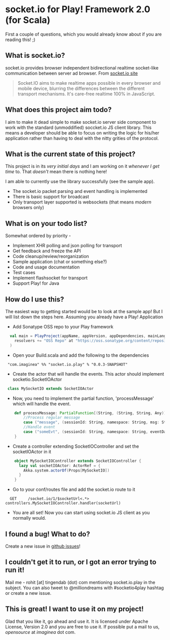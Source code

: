 # socket.io for Play! Framework 2.0 (for Scala)

First a couple of questions, which you would already know about if you are reading this! ;)

## What is socket.io?

socket.io provides browser independent bidirectional realtime socket-like communication between server ad browser.
From [socket.io site](http://socket.io/)
>
> Socket.IO aims to make realtime apps possible in every browser and mobile device, blurring the differences between the different transport mechanisms. It's care-free realtime 100% in JavaScript.
>

## What does this project aim todo?

I aim to make it dead simple to make socket.io server side component to work with the standard (unmoddified) soccket.io JS client library.
This means a developer should be able to focus on writing the logic for his/her application rather than having to deal with the nitty grities of the protocol.

## What is the current state of this project?

This project is in its *very initial days* and I am working on it *whenever I get time* to. That *doesn't* mean there is nothing here!

I am able to currently use the library successfully (see the sample app).

* The socket.io packet parsing and event handling is implemented
* There is basic support for broadcast
* Only transport layer supported is websockets (that means *modern* browsers only)

## What is on your todo list?

Somewhat ordered by priority -

* Implement XHR polling and json polling for transport
* Get feedback and freeze the API
* Code cleanup/review/reorganization
* Sample application (chat or something else?)
* Code and usage documentation
* Test cases
* Implement flashsocket for transport
* Support Play! for Java

## How do I use this?

The easiest way to getting started would be to look at the sample app! But I will list down the steps here. Assuming you already have a Play! Application

* Add Sonatype OSS repo to your Play framework

```scala
  val main = PlayProject(appName, appVersion, appDependencies, mainLang = SCALA).settings(
    resolvers += "OSS Repo" at "https://oss.sonatype.org/content/repositories/snapshots"
  )
```

* Open your Build.scala and add the following to the dependencies

```
 "com.imaginea" %% "socket.io.play" % "0.0.3-SNAPSHOT"
```

* Create the actor that will handle the events. This actor should implement socketio.SocketIOActor

```scala
 class MySocketIO extends SocketIOActor
```

* Now, you need to implement the partial function, 'processMessage' which will handle the event.

```scala
    def processMessage: PartialFunction[(String, (String, String, Any)), Unit] = {
        //Process regular message
        case ("message", (sessionId: String, namespace: String, msg: String)) => { ... }
        //Handle event
        case ("someEvt", (sessionId: String, namespace: String, eventData: JsValue)) => { ... }
    }
```


* Create a controller extending SocketIOController and set the socketIOActor in it

```scala
    object MySocketIOController extends SocketIOController {
      lazy val socketIOActor: ActorRef = {
        Akka.system.actorOf(Props[MySocketIO])
      }
    }
```

* Go to your conf/routes file and add the socket.io route to it

```
  GET     /socket.io/1/$socketUrl<.*>     controllers.MySocketIOController.handler(socketUrl)
```

* You are all set! Now you can start using socket.io JS client as you normally would.

## I found a bug! What to do?

Create a new issue in [github issues](https://github.com/rohit-tingendab/socket.io.play/issues)!

## I couldn't get it to run, or I got an error trying to run it!

Mail me - rohit [at] tingendab (dot) com mentioning socket.io.play in the subject. You can also tweet to @milliondreams with #socketio4play hashtag or create a new issue.

## This is great! I want to use it on my project!

Glad that you like it, go ahead and use it. It is licensed under Apache License, Version 2.0 and you are free to use it. If possible put a mail to us, *opensource* at *imaginea* dot com.






